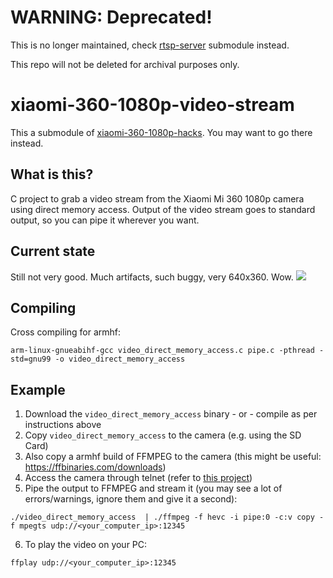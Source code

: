 # WARNING: Deprecated!
This is no longer maintained, check [rtsp-server](https://github.com/telmomarques/x360h1080p-rtsp-server) submodule instead.

This repo will not be deleted for archival purposes only.

# xiaomi-360-1080p-video-stream
This a submodule of [xiaomi-360-1080p-hacks](https://github.com/telmomarques/xiaomi-360-1080p-hacks). You may want to go there instead.

## What is this?
C project to grab a video stream from the Xiaomi Mi 360 1080p camera using direct memory access. Output of the video stream goes to standard output, so you can pipe it wherever you want.

## Current state
Still not very good. Much artifacts, such buggy, very 640x360. Wow.
![](video.gif)

## Compiling
Cross compiling for armhf:

`arm-linux-gnueabihf-gcc video_direct_memory_access.c pipe.c -pthread -std=gnu99 -o video_direct_memory_access`

## Example

1. Download the `video_direct_memory_access` binary - or - compile as per instructions above
2. Copy `video_direct_memory_access` to the camera (e.g. using the SD Card)
3. Also copy a armhf build of FFMPEG to the camera (this might be useful: https://ffbinaries.com/downloads)
4. Access the camera through telnet (refer to [this project](https://github.com/telmomarques/xiaomi-360-1080p-hacks))
5. Pipe the output to FFMPEG and stream it (you may see a lot of errors/warnings, ignore them and give it a second):

`./video_direct_memory_access  | ./ffmpeg -f hevc -i pipe:0 -c:v copy -f mpegts udp://<your_computer_ip>:12345`

6. To play the video on your PC:

`ffplay udp://<your_computer_ip>:12345`
